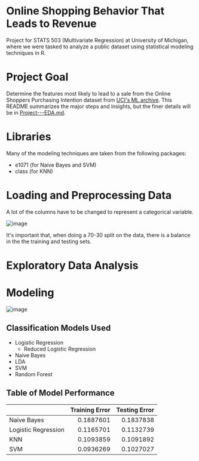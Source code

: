 # Online Shopping Behavior That Leads to Revenue
Project for STATS 503 (Multivariate Regression) at University of Michigan, where we were tasked to analyze a public dataset using statistical modeling techniques in R. 

# Project Goal
Determine the features most likely to lead to a sale from the Online Shoppers Purchasing Intention dataset from [UCI's ML archive](https://archive.ics.uci.edu/ml/datasets/Online+Shoppers+Purchasing+Intention+Dataset). This README summarizes the major steps and insights, but the finer details will be in [Project---EDA.md](https://github.com/victle/online-shopper-behavior/blob/main/Project---EDA.md). 

# Libraries 
Many of the modeling techniques are taken from the following packages:
* e1071 (for Naive Bayes and SVM)
* class (for KNN)

# Loading and Preprocessing Data
A lot of the columns have to be changed to represent a categorical variable.

![image](https://user-images.githubusercontent.com/26015263/115101381-ae273e80-9f11-11eb-84eb-5cd17b880f50.png)

It's important that, when doing a 70-30 split on the data, there is a balance in the the training and testing sets. 

# Exploratory Data Analysis 


# Modeling 
![image](https://user-images.githubusercontent.com/26015263/115101462-5937f800-9f12-11eb-9990-4badf606aafd.png)


## Classification Models Used
* Logistic Regression
  * Reduced Logistic Regression
* Naive Bayes
* LDA
* SVM
* Random Forest

## Table of Model Performance

|                     | Training Error | Testing Error |
|---------------------|---------------:|--------------:|
| Naive Bayes         |      0.1887601 |     0.1837838 |
| Logistic Regression |      0.1165701 |     0.1132739 |
| KNN                 |      0.1093859 |     0.1091892 |
| SVM                 |      0.0936269 |     0.1027027 |


